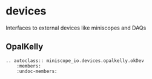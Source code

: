 # devices

Interfaces to external devices like miniscopes and DAQs

## OpalKelly

```{eval-rst}
.. autoclass:: miniscope_io.devices.opalkelly.okDev
    :members:
    :undoc-members:
```